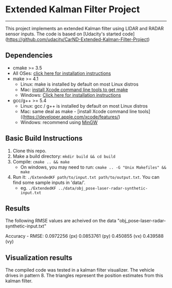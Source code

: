 # Extended Kalman Filter Project

---
This project implements an extended Kalman filter using LIDAR and RADAR sensor inputs. The code is based on [Udacity's started code] (https://github.com/udacity/CarND-Extended-Kalman-Filter-Project)

## Dependencies

* cmake >= 3.5
 * All OSes: [click here for installation instructions](https://cmake.org/install/)
* make >= 4.1
  * Linux: make is installed by default on most Linux distros
  * Mac: [install Xcode command line tools to get make](https://developer.apple.com/xcode/features/)
  * Windows: [Click here for installation instructions](http://gnuwin32.sourceforge.net/packages/make.htm)
* gcc/g++ >= 5.4
  * Linux: gcc / g++ is installed by default on most Linux distros
  * Mac: same deal as make - [install Xcode command line tools]((https://developer.apple.com/xcode/features/)
  * Windows: recommend using [MinGW](http://www.mingw.org/)

## Basic Build Instructions

1. Clone this repo.
2. Make a build directory: `mkdir build && cd build`
3. Compile: `cmake .. && make` 
   * On windows, you may need to run: `cmake .. -G "Unix Makefiles" && make`
4. Run it: `./ExtendedKF path/to/input.txt path/to/output.txt`. You can find
   some sample inputs in 'data/'.
    - eg. `./ExtendedKF ../data/obj_pose-laser-radar-synthetic-input.txt`

## Results

The following RMSE values are acheived on the data "obj_pose-laser-radar-synthetic-input.txt"

Accuracy - RMSE:
0.0972256 (px)
0.0853761 (py)
0.450855  (vx)
0.439588  (vy)

## Visualization results

The compiled code was tested in a kalman filter visualizer. The vehicle drives in pattern 8. The triangles represent the position estimates from this kalman filter.

